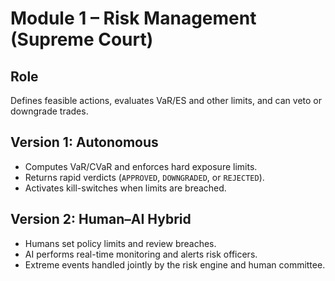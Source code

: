 # Module 1 – Risk Management (Supreme Court)

## Role
Defines feasible actions, evaluates VaR/ES and other limits, and can veto or downgrade trades.

## Version 1: Autonomous
- Computes VaR/CVaR and enforces hard exposure limits.
- Returns rapid verdicts (`APPROVED`, `DOWNGRADED`, or `REJECTED`).
- Activates kill-switches when limits are breached.

## Version 2: Human–AI Hybrid
- Humans set policy limits and review breaches.
- AI performs real-time monitoring and alerts risk officers.
- Extreme events handled jointly by the risk engine and human committee.
